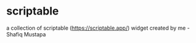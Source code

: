 # scriptable

a collection of scriptable (https://scriptable.app/) widget created by me - Shafiq Mustapa
